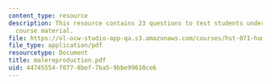 ```yaml
---
content_type: resource
description: This resource contains 23 questions to test students understanding of
  course material.
file: https://ol-ocw-studio-app-qa.s3.amazonaws.com/courses/hst-071-human-reproductive-biology-fall-2005/44745554f0778bef7ba59bbe99610ce6_malereproduction.pdf
file_type: application/pdf
resourcetype: Document
title: malereproduction.pdf
uid: 44745554-f077-8bef-7ba5-9bbe99610ce6
---
```

